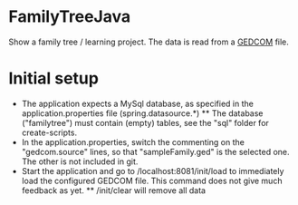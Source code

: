 # FamilyTreeJava
Show a family tree / learning project. The data is read from a [GEDCOM](https://en.wikipedia.org/wiki/GEDCOM) file.

# Initial setup
* The application expects a MySql database, as specified in the application.properties file (spring.datasource.*)
** The database ("familytree") must contain (empty) tables, see the "sql" folder for create-scripts.
* In the application.properties, switch the commenting on the "gedcom.source" lines, so that "sampleFamily.ged" is the selected one. The other is not included in git.
* Start the application and go to /localhost:8081/init/load to immediately load the configured GEDCOM file. This command does not give much feedback as yet.
** /init/clear will remove all data
